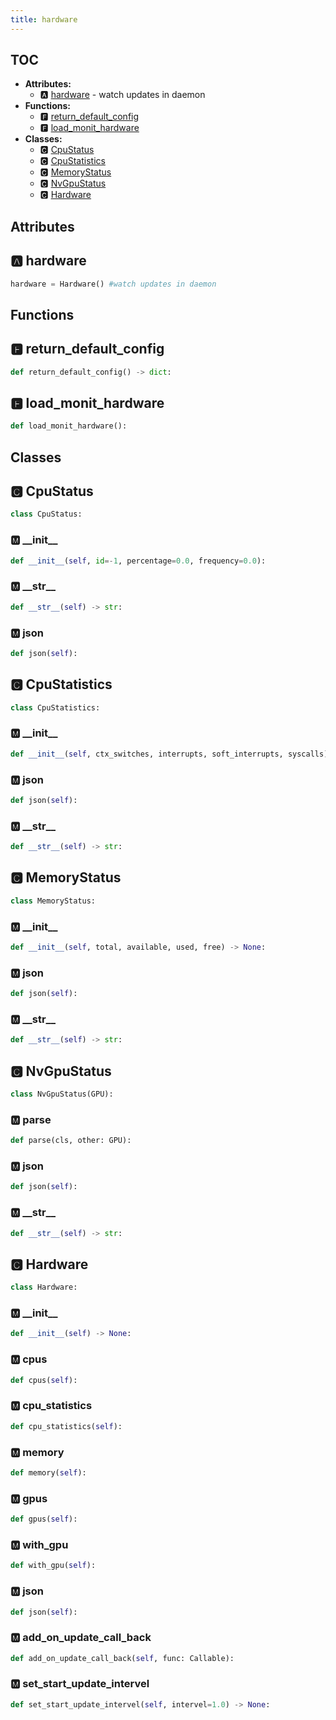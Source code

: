 ```yaml
---
title: hardware
---
```


## TOC

- **Attributes:**
  - 🅰 [hardware](#🅰-hardware) - watch updates in daemon
- **Functions:**
  - 🅵 [return\_default\_config](#🅵-return_default_config)
  - 🅵 [load\_monit\_hardware](#🅵-load_monit_hardware)
- **Classes:**
  - 🅲 [CpuStatus](#🅲-cpustatus)
  - 🅲 [CpuStatistics](#🅲-cpustatistics)
  - 🅲 [MemoryStatus](#🅲-memorystatus)
  - 🅲 [NvGpuStatus](#🅲-nvgpustatus)
  - 🅲 [Hardware](#🅲-hardware)

## Attributes

## 🅰 hardware

```python
hardware = Hardware() #watch updates in daemon
```


## Functions

## 🅵 return\_default\_config

```python
def return_default_config() -> dict:
```
## 🅵 load\_monit\_hardware

```python
def load_monit_hardware():
```

## Classes

## 🅲 CpuStatus

```python
class CpuStatus:
```


### 🅼 \_\_init\_\_

```python
def __init__(self, id=-1, percentage=0.0, frequency=0.0):
```
### 🅼 \_\_str\_\_

```python
def __str__(self) -> str:
```
### 🅼 json

```python
def json(self):
```
## 🅲 CpuStatistics

```python
class CpuStatistics:
```


### 🅼 \_\_init\_\_

```python
def __init__(self, ctx_switches, interrupts, soft_interrupts, syscalls) -> None:
```
### 🅼 json

```python
def json(self):
```
### 🅼 \_\_str\_\_

```python
def __str__(self) -> str:
```
## 🅲 MemoryStatus

```python
class MemoryStatus:
```


### 🅼 \_\_init\_\_

```python
def __init__(self, total, available, used, free) -> None:
```
### 🅼 json

```python
def json(self):
```
### 🅼 \_\_str\_\_

```python
def __str__(self) -> str:
```
## 🅲 NvGpuStatus

```python
class NvGpuStatus(GPU):
```


### 🅼 parse

```python
def parse(cls, other: GPU):
```
### 🅼 json

```python
def json(self):
```
### 🅼 \_\_str\_\_

```python
def __str__(self) -> str:
```
## 🅲 Hardware

```python
class Hardware:
```


### 🅼 \_\_init\_\_

```python
def __init__(self) -> None:
```
### 🅼 cpus

```python
def cpus(self):
```
### 🅼 cpu\_statistics

```python
def cpu_statistics(self):
```
### 🅼 memory

```python
def memory(self):
```
### 🅼 gpus

```python
def gpus(self):
```
### 🅼 with\_gpu

```python
def with_gpu(self):
```
### 🅼 json

```python
def json(self):
```
### 🅼 add\_on\_update\_call\_back

```python
def add_on_update_call_back(self, func: Callable):
```
### 🅼 set\_start\_update\_intervel

```python
def set_start_update_intervel(self, intervel=1.0) -> None:
```
